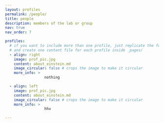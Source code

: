 ```yaml
---
layout: profiles
permalink: /people/
title: people
description: members of the lab or group
nav: true
nav_order: 7

profiles:
  # if you want to include more than one profile, just replicate the following block
  # and create one content file for each profile inside _pages/
  - align: right
    image: prof_pic.jpg
    content: about_einstein.md
    image_circular: false # crops the image to make it circular
    more_info: > 
                  nothing

  - align: left
    image: prof_pic.jpg
    content: about_einstein.md
    image_circular: false # crops the image to make it circular
    more_info: >
                  hhv

---
```

